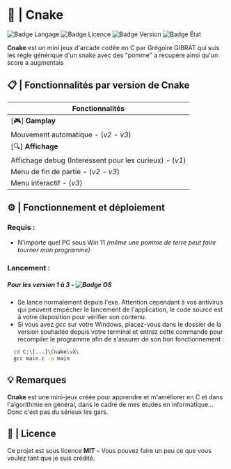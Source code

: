 # 🐍 | Cnake
![Badge Langage](https://img.shields.io/badge/Langage%20:-C-blue?style=plastic)
![Badge Licence](https://img.shields.io/badge/Licence%20:-MIT-darkblue?style=plastic)
![Badge Version](https://img.shields.io/badge/Version%20:-v3-purple?style=plastic)
![Badge État](https://img.shields.io/badge/État%20%3A-En%20cours...-pink?style=plastic)

**Cnake** est un mini jeux d'arcade codée en C par Grégoire GIBRAT qui suis les régle générique d'un snake avec des "pomme" a recupére ainsi qu'un score a augmentais 

## 📋 | Fonctionnalités par version de Cnake

| **Fonctionnalités**                                            |
|----------------------------------------------------------------|
| [🎮]  **Gamplay**                                             |
| Mouvement automatique - (*v2 - v3*)                            |
| [🔍] **Affichage**                                            |
| Affichage debug (Interessent pour les curieux) - (*v1*)        |
| Menu de fin de partie - (*v2 - v3*)                            |
| Menu interactif - (*v3*)                                       |


## ⚙️ | Fonctionnement et déploiement 
### Requis :
- N'importe quel PC sous Win 11 *(même une pomme de terre peut faire tourner mon programme)*

### Lancement :
##### *Pour les version 1 à 3* - ![Badge OS](https://img.shields.io/badge/OS%20:-WINDOWS-GREEN?style=plastic)
-  Se lance normalement depuis l'exe. Attention cependant à vos antivirus qui peuvent empêcher le lancement de l'application, le code source est à votre disposition pour vérifier son contenu.
- Si vous avez *gcc* sur votre Windows, placez-vous dans le dossier de la version souhaitée depuis votre terminal et entrez cette commande pour recompiler le programme afin de s'assurer de son bon fonctionnement :
```bash
  cd C:\[...]\Cnake\vX\
  gcc main.c -o main
```

## 💡 Remarques 
**Cnake** est une mini-jeux créée pour apprendre et m'améliorer en C et dans l'algorithmie en général, dans le cadre de mes études en informatique... Donc c'est pas du sérieux les gars.

## 📜 | Licence

Ce projet est sous licence **MIT** – Vous pouvez faire un peu ce que vous voulez tant que je suis crédité.
